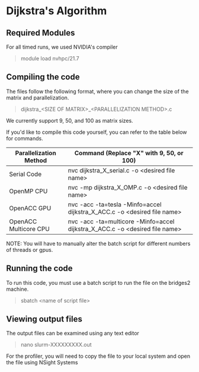 # Dijkstra's Algorithm

## Required Modules

For all timed runs, we used NVIDIA's compiler

> module load nvhpc/21.7


## Compiling the code

The files follow the following format, where you can change the size of the matrix and parallelization. 

> dijkstra_\<SIZE OF MATRIX\>_\<PARALLELIZATION METHOD>.c

We currently support 9, 50, and 100 as matrix sizes. 

If you'd like to compile this code yourself, you can refer to the table below for commands.

| Parallelization Method      | Command (Replace "X" with 9, 50, or 100) |
| ----------- | ----------- |
| Serial Code |  nvc dijkstra_X_serial.c -o \<desired file name> | 
| OpenMP CPU      | nvc -mp dijkstra_X_OMP.c -o \<desired file name>       |
| OpenACC GPU | nvc -acc -ta=tesla -Minfo=accel dijkstra_X_ACC.c -o \<desired file name>        |
| OpenACC Multicore CPU | nvc -acc -ta=multicore -Minfo=accel dijkstra_X_ACC.c -o \<desired file name> | 

NOTE: You will have to manually alter the batch script for different numbers of threads or gpus. 

## Running the code
To run this code, you must use a batch script to run the file on the bridges2 machine.
> sbatch \<name of script file>
## Viewing output files

The output files can be examined using any text editor

> nano slurm-XXXXXXXXX.out

For the profiler, you will need to copy the file to your local system and open the file using NSight Systems
